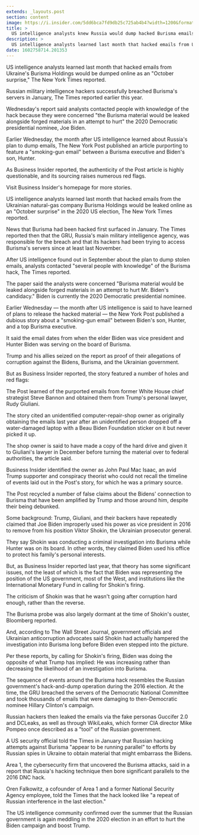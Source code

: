 ```yaml
--- 
extends: _layouts.post 
section: content 
image: https://i.insider.com/5dd6bca7fd9db25c725ab4b4?width=1200&format=jpeg 
title: > 
  US intelligence analysts knew Russia would dump hacked Burisma emails targeting Biden as an 'October surprise,' report says 
description: > 
  US intelligence analysts learned last month that hacked emails from Ukraine's Burisma Holdings would be dumped online as an "October surprise," The New York Times reported.Russian military intelligence hackers successfully breached Burisma's servers in January, The Times reported earlier this year.US intelligence analysts learned last month that hacked emails from the Ukrainian natural-gas company Burisma Holdings would be leaked online as an "October surprise" in the 2020 US election, The New York Times reported.After US intelligence found out in September about the plan to dump stolen emails, analysts contacted "several people with knowledge" of the Burisma hack, The Times reported.The paper said the analysts were concerned "Burisma material would be leaked alongside forged materials in an attempt to hurt Mr. Biden's candidacy." 
date: 1602758714.201353 
--- 
```

US intelligence analysts learned last month that hacked emails from Ukraine's Burisma Holdings would be dumped online as an "October surprise," The New York Times reported.

Russian military intelligence hackers successfully breached Burisma's servers in January, The Times reported earlier this year.

Wednesday's report said analysts contacted people with knowledge of the hack because they were concerned "the Burisma material would be leaked alongside forged materials in an attempt to hurt" the 2020 Democratic presidential nominee, Joe Biden.

Earlier Wednesday, the month after US intelligence learned about Russia's plan to dump emails, The New York Post published an article purporting to feature a "smoking-gun email" between a Burisma executive and Biden's son, Hunter.

As Business Insider reported, the authenticity of the Post article is highly questionable, and its sourcing raises numerous red flags.

Visit Business Insider's homepage for more stories.

US intelligence analysts learned last month that hacked emails from the Ukrainian natural-gas company Burisma Holdings would be leaked online as an "October surprise" in the 2020 US election, The New York Times reported.

News that Burisma had been hacked first surfaced in January. The Times reported then that the GRU, Russia's main military intelligence agency, was responsible for the breach and that its hackers had been trying to access Burisma's servers since at least last November.

After US intelligence found out in September about the plan to dump stolen emails, analysts contacted "several people with knowledge" of the Burisma hack, The Times reported.

The paper said the analysts were concerned "Burisma material would be leaked alongside forged materials in an attempt to hurt Mr. Biden's candidacy." Biden is currently the 2020 Democratic presidential nominee.

Earlier Wednesday — the month after US intelligence is said to have learned of plans to release the hacked material — the New York Post published a dubious story about a "smoking-gun email" between Biden's son, Hunter, and a top Burisma executive.

It said the email dates from when the elder Biden was vice president and Hunter Biden was serving on the board of Burisma.

Trump and his allies seized on the report as proof of their allegations of corruption against the Bidens, Burisma, and the Ukrainian government.

But as Business Insider reported, the story featured a number of holes and red flags:

The Post learned of the purported emails from former White House chief strategist Steve Bannon and obtained them from Trump's personal lawyer, Rudy Giuliani.

The story cited an unidentified computer-repair-shop owner as originally obtaining the emails last year after an unidentified person dropped off a water-damaged laptop with a Beau Biden Foundation sticker on it but never picked it up.

The shop owner is said to have made a copy of the hard drive and given it to Giuliani's lawyer in December before turning the material over to federal authorities, the article said.

Business Insider identified the owner as John Paul Mac Isaac, an avid Trump supporter and conspiracy theorist who could not recall the timeline of events laid out in the Post's story, for which he was a primary source.

The Post recycled a number of false claims about the Bidens' connection to Burisma that have been amplified by Trump and those around him, despite their being debunked.

Some background: Trump, Giuliani, and their backers have repeatedly claimed that Joe Biden improperly used his power as vice president in 2016 to remove from his position Viktor Shokin, the Ukrainian prosecutor general.

They say Shokin was conducting a criminal investigation into Burisma while Hunter was on its board. In other words, they claimed Biden used his office to protect his family's personal interests.

But, as Business Insider reported last year, that theory has some significant issues, not the least of which is the fact that Biden was representing the position of the US government, most of the West, and institutions like the International Monetary Fund in calling for Shokin's firing.

The criticism of Shokin was that he wasn't going after corruption hard enough, rather than the reverse.

The Burisma probe was also largely dormant at the time of Shokin's ouster, Bloomberg reported.

And, according to The Wall Street Journal, government officials and Ukrainian anticorruption advocates said Shokin had actually hampered the investigation into Burisma long before Biden even stepped into the picture.

Per these reports, by calling for Shokin's firing, Biden was doing the opposite of what Trump has implied: He was increasing rather than decreasing the likelihood of an investigation into Burisma.

The sequence of events around the Burisma hack resembles the Russian government's hack-and-dump operation during the 2016 election. At the time, the GRU breached the servers of the Democratic National Committee and took thousands of emails that were damaging to then-Democratic nominee Hillary Clinton's campaign.

Russian hackers then leaked the emails via the fake personas Guccifer 2.0 and DCLeaks, as well as through WikiLeaks, which former CIA director Mike Pompeo once described as a "tool" of the Russian government.

A US security official told the Times in January that Russian hacking attempts against Burisma "appear to be running parallel" to efforts by Russian spies in Ukraine to obtain material that might embarrass the Bidens.

Area 1, the cybersecurity firm that uncovered the Burisma attacks, said in a report that Russia's hacking technique then bore significant parallels to the 2016 DNC hack.

Oren Falkowitz, a cofounder of Area 1 and a former National Security Agency employee, told the Times that the hack looked like "a repeat of Russian interference in the last election."

The US intelligence community confirmed over the summer that the Russian government is again meddling in the 2020 election in an effort to hurt the Biden campaign and boost Trump.